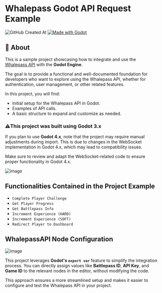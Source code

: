 # Whalepass Godot API Request Example

![GitHub Created At](https://img.shields.io/github/created-at/whalepass/godot)
[![Made with Godot](https://img.shields.io/badge/Made%20with-Godot-478CBF?style=flat&logo=godot%20engine&logoColor=white)](https://godotengine.org)

## :book: About  

This is a sample project showcasing how to integrate and use the [Whalepass API](https://www.whalepass.gg/documentation/auth) with the **Godot Engine**.  

The goal is to provide a functional and well-documented foundation for developers who want to explore using the Whalepass API, whether for authentication, user management, or other related features.  

In this project, you will find:  
- Initial setup for the Whalepass API in Godot.  
- Examples of API calls.  
- A basic structure to expand and customize as needed.  

### ⚠️This project was built using **Godot 3.x**
If you plan to use **Godot 4.x**, note that the project may require manual adjustments during import. This is due to changes in the WebSocket implementation in Godot 4.x, which may lead to compatibility issues.

Make sure to review and adapt the WebSocket-related code to ensure proper functionality in Godot 4.x.

![image](https://github.com/user-attachments/assets/10ae07fc-d58a-4f3d-8ed7-c27e56b698b6)

## Functionalities Contained in the Project Example

- `Complete Player Challenge`
- `Get Player Progress`
- `Get Battlepass Info`
- `Increment Experience (HARD)`
- `Increment Experience (SOFT)`
- `Redirect Player to Dashboard`

## WhalepassAPI Node Configuration

![image](https://github.com/user-attachments/assets/93e5427b-5263-4bf7-b5a3-13f8b1883bfd)

This project leverages **Godot's `export var`** feature to simplify the integration process. You can directly assign values like **Battlepass ID**, **API Key**, and **Game ID** to the relevant nodes in the editor, without modifying the code.  

This approach ensures a more streamlined setup and makes it easier to configure and test the Whalepass API in your project.

